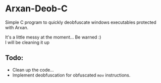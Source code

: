 # Arxan-Deob-C
Simple C program to quickly deobfuscate windows executables protected with Arxan.

It's a little messy at the moment... Be warned :)  
I will be cleaning it up

## Todo:
- Clean up the code...
- Implement deobfuscation for obfuscated `mov` instructions.
